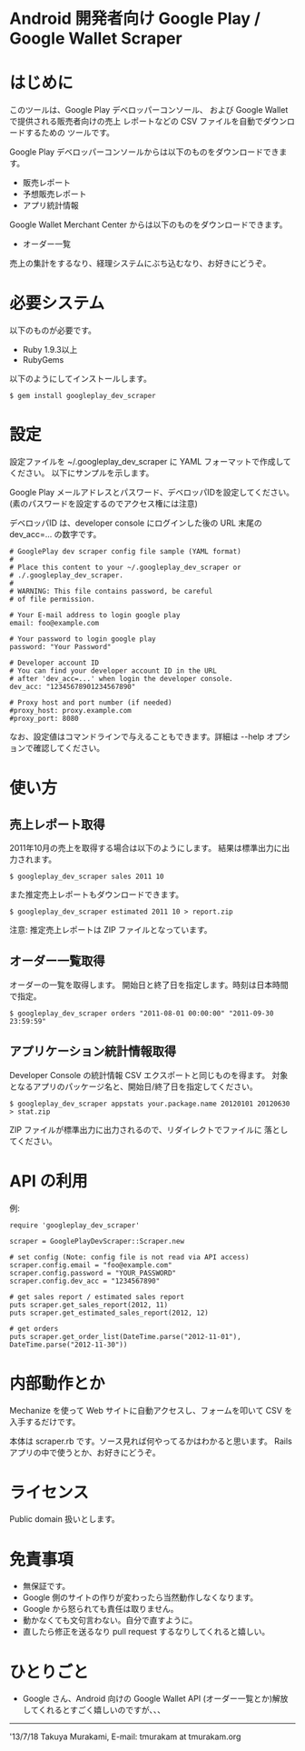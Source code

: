 Android 開発者向け Google Play / Google Wallet Scraper
======================================================

はじめに
========

このツールは、Google Play デベロッパーコンソール、
および Google Wallet で提供される販売者向けの売上
レポートなどの CSV ファイルを自動でダウンロードするための
ツールです。

Google Play デベロッパーコンソールからは以下のものをダウンロードできます。

* 販売レポート
* 予想販売レポート
* アプリ統計情報

Google Wallet Merchant Center からは以下のものをダウンロードできます。

* オーダー一覧

売上の集計をするなり、経理システムにぶち込むなり、お好きにどうぞ。


必要システム
============

以下のものが必要です。

* Ruby 1.9.3以上
* RubyGems

以下のようにしてインストールします。

    $ gem install googleplay_dev_scraper


設定
====

設定ファイルを ~/.googleplay_dev_scraper に YAML フォーマットで作成してください。
以下にサンプルを示します。

Google Play メールアドレスとパスワード、デベロッパIDを設定してください。
(素のパスワードを設定するのでアクセス権には注意)

デベロッパID は、developer console にログインした後の URL 末尾の
dev_acc=... の数字です。

```
# GooglePlay dev scraper config file sample (YAML format)
#
# Place this content to your ~/.googleplay_dev_scraper or
# ./.googleplay_dev_scraper.
#
# WARNING: This file contains password, be careful
# of file permission.

# Your E-mail address to login google play
email: foo@example.com

# Your password to login google play
password: "Your Password"

# Developer account ID
# You can find your developer account ID in the URL 
# after 'dev_acc=...' when login the developer console.
dev_acc: "12345678901234567890"

# Proxy host and port number (if needed) 
#proxy_host: proxy.example.com
#proxy_port: 8080
```

なお、設定値はコマンドラインで与えることもできます。詳細は
--help オプションで確認してください。


使い方
======

売上レポート取得
----------------

2011年10月の売上を取得する場合は以下のようにします。
結果は標準出力に出力されます。

    $ googleplay_dev_scraper sales 2011 10

また推定売上レポートもダウンロードできます。

    $ googleplay_dev_scraper estimated 2011 10 > report.zip

注意: 推定売上レポートは ZIP ファイルとなっています。


オーダー一覧取得
----------------

オーダーの一覧を取得します。
開始日と終了日を指定します。時刻は日本時間で指定。

    $ googleplay_dev_scraper orders "2011-08-01 00:00:00" "2011-09-30 23:59:59"


アプリケーション統計情報取得
----------------------------

Developer Console の統計情報 CSV エクスポートと同じものを得ます。
対象となるアプリのパッケージ名と、開始日/終了日を指定してください。

    $ googleplay_dev_scraper appstats your.package.name 20120101 20120630 > stat.zip

ZIP ファイルが標準出力に出力されるので、リダイレクトでファイルに
落としてください。


API の利用
==========

例:

```
require 'googleplay_dev_scraper'

scraper = GooglePlayDevScraper::Scraper.new

# set config (Note: config file is not read via API access)
scraper.config.email = "foo@example.com"
scraper.config.password = "YOUR_PASSWORD"
scraper.config.dev_acc = "1234567890"

# get sales report / estimated sales report
puts scraper.get_sales_report(2012, 11)
puts scraper.get_estimated_sales_report(2012, 12)

# get orders
puts scraper.get_order_list(DateTime.parse("2012-11-01"), DateTime.parse("2012-11-30"))
```

内部動作とか
============

Mechanize を使って Web サイトに自動アクセスし、フォームを叩いて
CSV を入手するだけです。

本体は scraper.rb です。ソース見れば何やってるかはわかると思います。
Rails アプリの中で使うとか、お好きにどうぞ。


ライセンス
==========

Public domain 扱いとします。


免責事項
========

* 無保証です。
* Google 側のサイトの作りが変わったら当然動作しなくなります。
* Google から怒られても責任は取りません。
* 動かなくても文句言わない。自分で直すように。
* 直したら修正を送るなり pull request するなりしてくれると嬉しい。


ひとりごと
==========

* Google さん、Android 向けの Google Wallet API (オーダー一覧とか)解放してくれるとすごく嬉しいのですが、、、

---
'13/7/18
Takuya Murakami, E-mail: tmurakam at tmurakam.org
